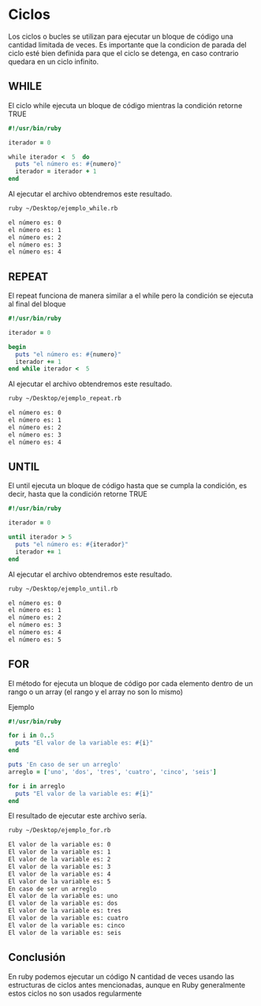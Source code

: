 # Ciclos

Los ciclos o bucles se utilizan para ejecutar un bloque de código una cantidad limitada de veces. Es importante que la condicion de parada del ciclo esté bien definida para que el ciclo se detenga, en caso contrario quedara en un ciclo infinito.

## WHILE

El ciclo while ejecuta un bloque de código mientras la condición retorne TRUE

```ruby
#!/usr/bin/ruby

iterador = 0

while iterador <  5  do
  puts "el número es: #{numero}"
  iterador = iterador + 1
end
```

Al ejecutar el archivo obtendremos este resultado.

```bash
ruby ~/Desktop/ejemplo_while.rb

el número es: 0
el número es: 1
el número es: 2
el número es: 3
el número es: 4
```

## REPEAT

El repeat funciona de manera similar a el while pero la condición se ejecuta al final del bloque

```ruby
#!/usr/bin/ruby

iterador = 0

begin
  puts "el número es: #{numero}"
  iterador += 1
end while iterador <  5
```

Al ejecutar el archivo obtendremos este resultado.

```bash
ruby ~/Desktop/ejemplo_repeat.rb

el número es: 0
el número es: 1
el número es: 2
el número es: 3
el número es: 4
```

## UNTIL

El until ejecuta un bloque de código hasta que se cumpla la condición, es decir, hasta que la condición retorne TRUE

```ruby
#!/usr/bin/ruby

iterador = 0

until iterador > 5
  puts "el número es: #{iterador}"
  iterador += 1
end
```

Al ejecutar el archivo obtendremos este resultado.

```bash
ruby ~/Desktop/ejemplo_until.rb

el número es: 0
el número es: 1
el número es: 2
el número es: 3
el número es: 4
el número es: 5
```

## FOR

El método for ejecuta un bloque de código por cada elemento dentro de un rango o un array (el rango y el array no son lo mismo)

Ejemplo

```ruby
#!/usr/bin/ruby

for i in 0..5
  puts "El valor de la variable es: #{i}"
end

puts 'En caso de ser un arreglo'
arreglo = ['uno', 'dos', 'tres', 'cuatro', 'cinco', 'seis']

for i in arreglo
  puts "El valor de la variable es: #{i}"
end
```

El resultado de ejecutar este archivo sería.

```bash
ruby ~/Desktop/ejemplo_for.rb

El valor de la variable es: 0
El valor de la variable es: 1
El valor de la variable es: 2
El valor de la variable es: 3
El valor de la variable es: 4
El valor de la variable es: 5
En caso de ser un arreglo
El valor de la variable es: uno
El valor de la variable es: dos
El valor de la variable es: tres
El valor de la variable es: cuatro
El valor de la variable es: cinco
El valor de la variable es: seis
```

## Conclusión

En ruby podemos ejecutar un código N cantidad de veces usando las estructuras de ciclos antes mencionadas, aunque en Ruby generalmente estos ciclos no son usados regularmente
